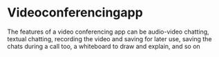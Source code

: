 # Videoconferencingapp
The features of a video conferencing app can be audio-video chatting, textual chatting, recording the video and saving for later use, saving the chats during a call too, a whiteboard to draw and explain, and so on
